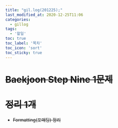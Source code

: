 ```yaml
---
title: "gil.log(201225);"
last_modified_at: 2020-12-25T11:06
categories: 
  - gillog
tags: 
  - '할일'
toc: true
toc_label: '목차'
toc_icon: 'sort'
toc_sticky: true
---
```

# ~~Baekjoon Step Nine 1문제~~

# ~~정리 1개~~
- ~~Formatting(포매팅) 정리~~